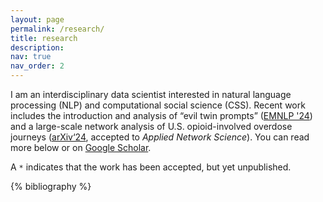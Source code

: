 ```yaml
---
layout: page
permalink: /research/
title: research
description:
nav: true
nav_order: 2
---
```


I am an interdisciplinary data scientist interested in natural language processing (NLP) and computational social science (CSS). Recent work includes the introduction and analysis of “evil twin prompts” (<a href="https://aclanthology.org/2024.emnlp-main.4">EMNLP '24</a>) and a large-scale network analysis of U.S. opioid-involved overdose journeys (<a href="https://arxiv.org/abs/2402.03924">arXiv‘24</a>, accepted to *Applied Network Science*). You can read more below or on <a href="https://scholar.google.com/citations?user=fXWneGkAAAAJ&hl">Google Scholar</a>.

A `*` indicates that the work has been accepted, but yet unpublished.

<div class="publications">
{% bibliography %}

</div>
